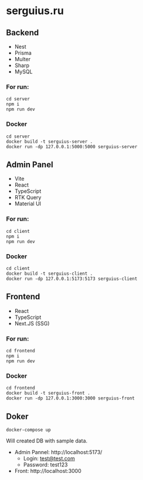 <!-- @format -->

# serguius.ru

## Backend

-   Nest
-   Prisma
-   Multer
-   Sharp
-   MySQL

### For run:

```
cd server
npm i
npm run dev
```

### Docker

```
cd server
docker build -t serguius-server .
docker run -dp 127.0.0.1:5000:5000 serguius-server
```

## Admin Panel

-   Vite
-   React
-   TypeScript
-   RTK Query
-   Material UI

### For run:

```
cd client
npm i
npm run dev
```

### Docker

```
cd client
docker build -t serguius-client .
docker run -dp 127.0.0.1:5173:5173 serguius-client
```

## Frontend

-   React
-   TypeScript
-   Next.JS (SSG)

### For run:

```
cd frontend
npm i
npm run dev
```

### Docker

```
cd frontend
docker build -t serguius-front .
docker run -dp 127.0.0.1:3000:3000 serguius-front
```

## Doker

```
docker-compose up
```

Will created DB with sample data.

-   Admin Pannel: http://localhost:5173/
    -   Login: test@test.com
    -   Password: test123
-   Front: http://localhost:3000
